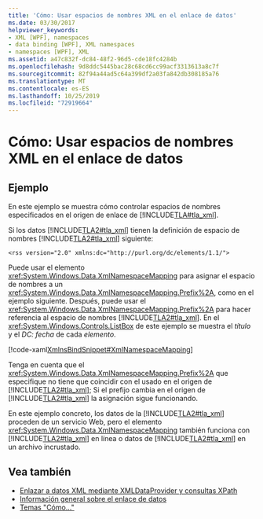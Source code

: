 ```yaml
---
title: 'Cómo: Usar espacios de nombres XML en el enlace de datos'
ms.date: 03/30/2017
helpviewer_keywords:
- XML [WPF], namespaces
- data binding [WPF], XML namespaces
- namespaces [WPF], XML
ms.assetid: a47c832f-dc84-48f2-96d5-cde18fc4284b
ms.openlocfilehash: 9d8ddc5445bac28c68cd6cc99acf3313613a8c7f
ms.sourcegitcommit: 82f94a44ad5c64a399df2a03fa842db308185a76
ms.translationtype: MT
ms.contentlocale: es-ES
ms.lasthandoff: 10/25/2019
ms.locfileid: "72919664"
---
```

# <a name="how-to-use-xml-namespaces-in-data-binding"></a>Cómo: Usar espacios de nombres XML en el enlace de datos
## <a name="example"></a>Ejemplo
 En este ejemplo se muestra cómo controlar espacios de nombres especificados en el origen de enlace de [!INCLUDE[TLA#tla_xml](../../../../includes/tlasharptla-xml-md.md)].

 Si los datos [!INCLUDE[TLA2#tla_xml](../../../../includes/tla2sharptla-xml-md.md)] tienen la definición de espacio de nombres [!INCLUDE[TLA2#tla_xml](../../../../includes/tla2sharptla-xml-md.md)] siguiente:

 `<rss version="2.0" xmlns:dc="http://purl.org/dc/elements/1.1/">`

 Puede usar el elemento <xref:System.Windows.Data.XmlNamespaceMapping> para asignar el espacio de nombres a un <xref:System.Windows.Data.XmlNamespaceMapping.Prefix%2A>, como en el ejemplo siguiente. Después, puede usar el <xref:System.Windows.Data.XmlNamespaceMapping.Prefix%2A> para hacer referencia al espacio de nombres [!INCLUDE[TLA2#tla_xml](../../../../includes/tla2sharptla-xml-md.md)]. En el <xref:System.Windows.Controls.ListBox> de este ejemplo se muestra el *título* y el *DC: fecha* de cada *elemento*.

 [!code-xaml[XmlnsBindSnippet#XmlNamespaceMapping](~/samples/snippets/csharp/VS_Snippets_Wpf/XmlnsBindSnippet/CS/Window1.xaml#xmlnamespacemapping)]

 Tenga en cuenta que el <xref:System.Windows.Data.XmlNamespaceMapping.Prefix%2A> que especifique no tiene que coincidir con el usado en el origen de [!INCLUDE[TLA2#tla_xml](../../../../includes/tla2sharptla-xml-md.md)]; Si el prefijo cambia en el origen de [!INCLUDE[TLA2#tla_xml](../../../../includes/tla2sharptla-xml-md.md)] la asignación sigue funcionando.

 En este ejemplo concreto, los datos de la [!INCLUDE[TLA2#tla_xml](../../../../includes/tla2sharptla-xml-md.md)] proceden de un servicio Web, pero el elemento <xref:System.Windows.Data.XmlNamespaceMapping> también funciona con [!INCLUDE[TLA2#tla_xml](../../../../includes/tla2sharptla-xml-md.md)] en línea o datos de [!INCLUDE[TLA2#tla_xml](../../../../includes/tla2sharptla-xml-md.md)] en un archivo incrustado.

## <a name="see-also"></a>Vea también

- [Enlazar a datos XML mediante XMLDataProvider y consultas XPath](how-to-bind-to-xml-data-using-an-xmldataprovider-and-xpath-queries.md)
- [Información general sobre el enlace de datos](data-binding-overview.md)
- [Temas "Cómo..."](data-binding-how-to-topics.md)
